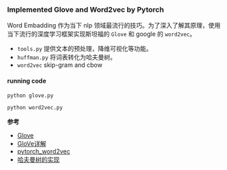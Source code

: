 ### Implemented Glove and Word2vec by Pytorch
Word Embadding 作为当下 nlp 领域最流行的技巧。为了深入了解其原理，使用当下流行的深度学习框架实现斯坦福的 `Glove` 和 google 的 `word2vec`。

* `tools.py` 提供文本的预处理，降维可视化等功能。
* `huffman.py` 将词表转化为哈夫曼树。
* `word2vec` skip-gram and cbow




#### running code
```python
python glove.py

python word2vec.py
```


**参考**
* [Glove](https://nlp.stanford.edu/projects/glove/)
* [GloVe详解](http://www.fanyeong.com/2018/02/19/glove-in-detail/)
* [pytorch_word2vec](https://github.com/bamtercelboo/pytorch_word2vec)
* [
哈夫曼树的实现](https://blog.csdn.net/IT_iverson/article/details/79018505)
